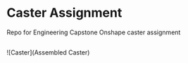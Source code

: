 # Caster Assignment
Repo for Engineering Capstone Onshape caster assignment
##
![Caster](Assembled Caster)
